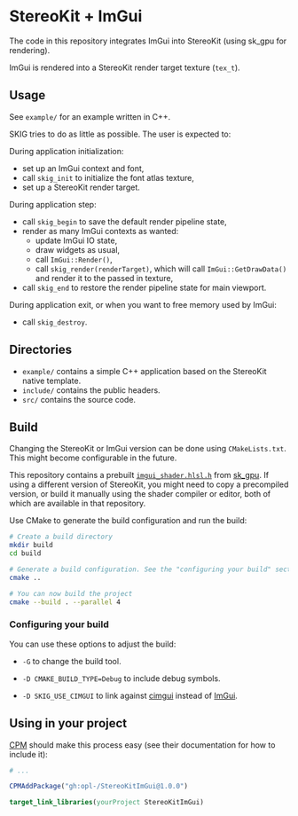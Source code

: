 # StereoKit + ImGui

The code in this repository integrates ImGui into StereoKit (using sk_gpu for rendering).

ImGui is rendered into a StereoKit render target texture (`tex_t`).


## Usage

See `example/` for an example written in C++.

SKIG tries to do as little as possible. The user is expected to:

During application initialization:

- set up an ImGui context and font,
- call `skig_init` to initialize the font atlas texture,
- set up a StereoKit render target.

During application step:

- call `skig_begin` to save the default render pipeline state,
- render as many ImGui contexts as wanted:
	- update ImGui IO state,
	- draw widgets as usual,
	- call `ImGui::Render()`,
	- call `skig_render(renderTarget)`, which will call `ImGui::GetDrawData()` and render it to the passed in texture,
- call `skig_end` to restore the render pipeline state for main viewport.

During application exit, or when you want to free memory used by ImGui:

- call `skig_destroy`.


## Directories

- `example/` contains a simple C++ application based on the StereoKit native template.
- `include/` contains the public headers.
- `src/` contains the source code.


## Build

Changing the StereoKit or ImGui version can be done using `CMakeLists.txt`. This might become configurable in the future.

This repository contains a prebuilt [`imgui_shader.hlsl.h`](https://github.com/maluoi/sk_gpu/blob/master/skshader_editor/imgui_shader.hlsl.h) from [sk_gpu](https://github.com/maluoi/sk_gpu). If using a different version of StereoKit, you might need to copy a precompiled version, or build it manually using the shader compiler or editor, both of which are available in that repository.

Use CMake to generate the build configuration and run the build:

```sh
# Create a build directory
mkdir build
cd build

# Generate a build configuration. See the "configuring your build" section for more options.
cmake ..

# You can now build the project
cmake --build . --parallel 4
```

### Configuring your build

You can use these options to adjust the build:

- `-G` to change the build tool.

- `-D CMAKE_BUILD_TYPE=Debug` to include debug symbols.

- `-D SKIG_USE_CIMGUI` to link against [cimgui](https://github.com/cimgui/cimgui) instead of [ImGui](https://github.com/ocornut/imgui).


## Using in your project

[CPM](https://github.com/cpm-cmake/CPM.cmake) should make this process easy (see their documentation for how to include it):

```cmake
# ...

CPMAddPackage("gh:opl-/StereoKitImGui@1.0.0")

target_link_libraries(yourProject StereoKitImGui)
```

